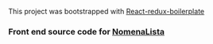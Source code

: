 This project was bootstrapped with [React-redux-boilerplate](https://github.com/arojunior/react-redux-boilerplate)

### Front end source code for [NomenaLista](https://github.com/nomenalista/nomenalista)
